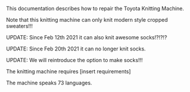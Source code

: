 This documentation describes how to repair the Toyota Knitting Machine. 

Note that this knitting machine can only knit modern style cropped sweaters!!!

UPDATE: Since Feb 12th 2021 it can also knit awesome socks!?!?!?

UPDATE: Since Feb 20th 2021 it can no longer knit socks.

UPDATE: We will reintroduce the option to make socks!!!

The knitting machine requires [insert requirements]

The machine speaks 73 languages.